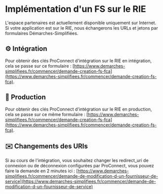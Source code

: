 # Implémentation d'un FS sur le RIE

L'espace partenaires est actuellement disponible uniquement sur Internet. Si votre application est sur le RIE, nous échangerons les URLs et jetons par formulaires Démarches-Simplifiées.

## ⚙️ Intégration

Pour obtenir des clés ProConnect d'intégration sur le RIE en intégration, cela se passe sur ce formulaire : [https://www.demarches-simplifiees.fr/commencer/demande-creation-fs-fca](https://www.demarches-simplifiees.fr/commencer/demande-creation-fs-fca). 

## 🚚 Production

Pour obtenir des clés ProConnect d'intégration sur le RIE en production, cela se passe sur ce même formulaire : [https://www.demarches-simplifiees.fr/commencer/demande-creation-fs-fca](https://www.demarches-simplifiees.fr/commencer/demande-creation-fs-fca). 


## ✉️ Changements des URIs 

Si au cours de l'intégration, vous souhaitez changer les redirect_uri de connexion ou de déconnexion configurées par ProConnect, vous pouvez faire la demande en 2 minutes ici : [https://www.demarches-simplifiees.fr/commencer/demande-de-modification-d-un-fournisseur-de-service](https://www.demarches-simplifiees.fr/commencer/demande-de-modification-d-un-fournisseur-de-service)